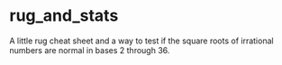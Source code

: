# rug_and_stats
A little rug cheat sheet and a way to test if the square roots of irrational numbers are normal in bases 2 through 36.
